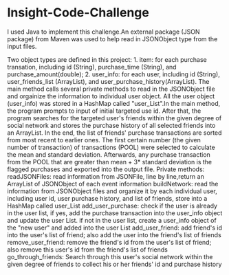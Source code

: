# Insight-Code-Challenge
I used Java to implement this challenge.An external package (JSON package) from Maven was used to help read in JSONObject type from the input files.

Two object types are defined in this project: 1. item: for each purchase transation, including id (String), purchase_time (String), and purchase_amount(double); 2. user_info: for each user, including id (String), user_friends_list (ArrayList<String>), and user_purchase_history(ArrayList<item>).
The main method calls several private methods to read in the JSONObject file and orgainize the information to individual user object. All the user object (user_info) was stored in a HashMap called "user_List".In the main method, the program prompts to input of initial targeted use id. After that, the program searches for the targeted user's friends within the given degree of social network and stores the purchase history of all selected friends into an ArrayList. In the end, the list of friends' purchase transactions are sorted from most recent to earlier ones. The first certain number (the given number of transaction) of transactions (POOL) were selected to calculate the mean and standard deviation. Afterwards, any purchase transaction from the POOL that are greater than mean + 3* standard deviation is the flagged purchases and exported into the output file.
Private methods:
  readJSONFiles: read information from JSONFile, line by line,return an ArrayList of JSONObject of each event information
	buildNetwork:  read the information from JSONObject files and organize it by each individual user, including user id, user    purchase history, and list of friends, store into a HashMap called user_List
  add_user_purchase: check if the user is already in the user list, if yes, add the purchase transaction into the user_info object and update the user List. if not in the user list, create a user_info object of the "new user" and added into the user List
  add_user_friend: add friend's id into the user's list of friend; also add the user into the friend's list of friends  
  remove_user_friend: remove the friend's id from the user's list of friend; also remove this user's id from the friend's list of friends
  go_through_friends: Search through this user's social network within the given degree of friends to collect his or her friends' id and purchase history
